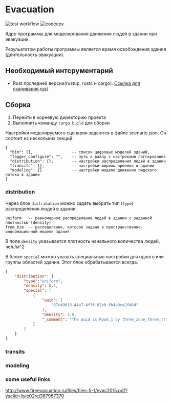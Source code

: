 # Evacuation

![test workflow](https://github.com/NikBel3476/evacuation/actions/workflows/test.yml/badge.svg)
[![codecov](https://codecov.io/gh/NikBel3476/evacuation/branch/master/graph/badge.svg?token=ZPETC3A6Y5)](https://codecov.io/gh/NikBel3476/evacuation)

Ядро программы для моделирования движения людей в здании при эвакуации. 

Резульататом работы программы является время освобождения здания (длительность эвакуации).

## Необходимый интсрументарий
- Rust последней версии(rustup, rustc и cargo). [Ссылка для скачивания rust](https://www.rust-lang.org/tools/install)

## Сборка

1. Перейти в корневую директорию проекта
2. Выполнить команду `cargo build` для сборки

Настройки моделируемого сценария задаются в файле scenario.json. Он состоит из нескольких секций:
```
{
  "bim": [],                 -- список цифровых моделей зданий,
  "logger_configure": "",    -- путь к файлу с настроками логгирования
  "distribution": {},        -- настройки распределения людей в здании
  "transits": {},            -- настройки ширины проемов в здании
  "modeling": {}             -- настройки модели движения людского потока в здании
}
```

### distribution
Через блок `distribution` можно задать выбрать тип (`type`) распределения людей в здании:
```
uniform   -- равномерное распределение людей в здании с заданной плотностью (density)
from_bim  -- распеделение, которое задано в пространственно-информационной модели здания
```
В поле `density` указывается плотность начального количества людей, чел./м^2

В блоке `special` можно указать специальные настройки для одного или группы областей здания.
Этот блок обрабатывается всегда.

```json
{
    "distribution": {
        "type":"uniform",
        "density": 0.1,
        "special": [
            {
                "uuid": [
                    "87c49613-44a7-4f3f-82e0-fb4a9ca2f46d"
                ],
                "density": 1.0,
                "_comment": "The uuid is Room_1 by three_zone_three_transit"
            }
        ]
    }   
}
```

### transits


### modeling


### some useful links
http://www.fireevacuation.ru/files/files-5-1/evac2015.pdf?ysclid=liyie02rcj367967370

